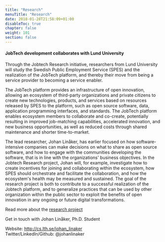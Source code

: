 ```yaml
---
title: "Research"
menuTitle: "Research"
date: 2018-01-28T21:58:09+01:00
disableToc: true
chapter: false
weight: 101
section: false
---
```


#### JobTech development collaborates with Lund University

Through the Jobtech Research initiative, researchers from Lund University will study the Swedish Public Employment Service (SPES) and the realization of the JobTech platform, and thereby their move from being a service provider to becoming a service enabler.  

The JobTech platform provides an infrastructure of open innovation, allowing an ecosystem of third-party organizations and private citizens to create new technologies, products, and services based on resources released by SPES to the platform, such as open source software, data, application programming interfaces, and standards. 
The JobTech platform enables ecosystem members to collaborate and co-create, potentially resulting in improved job-matching capabilities, accelerated innovation, and new business opportunities, as well as reduced costs through shared maintenance and shorter time-to-market.

The lead researcher, Johan Linåker, has earlier focused on how software-intensive companies can make decisions on what to share as open source software, and how to engage with the communities developing the software, that is in line with the organizations' business objectives. 
In the Jobtech Research project, Johan will, for example, investigate how to create incentives for joining and collaborating within the ecosystem, how SPES should orchestrate and facilitate the collaboration, and how the ecosystem's health may be measured and sustained. The goal of the research project is both to contribute to a successful realization of the Jobtech platform, and to generalize practices that can be used by other organization within the public sector to exploit the benefits of open innovation in any ongoing or future digital transformations.

Read more about the [research project](/doc/Open_Governement_Platforms(1).pdf)

Get in touch with Johan Linåker, Ph.D. Student
 
 
Website: http://cs.lth.se/johan_linaker   
Twitter/LinkedIn/Github: @johanlinaker

